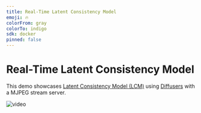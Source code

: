 ```yaml
---
title: Real-Time Latent Consistency Model
emoji: 🔥
colorFrom: gray
colorTo: indigo
sdk: docker
pinned: false
---
```


# Real-Time Latent Consistency Model

This demo showcases [Latent Consistency Model (LCM)](https://huggingface.co/SimianLuo/LCM_Dreamshaper_v7) using [Diffusers](https://github.com/huggingface/diffusers/tree/main/examples/community#latent-consistency-pipeline) with a MJPEG stream server.


![video](https://github.com/radames/Real-Time-Latent-Consistency-Model/assets/102277/2ff5900d-3842-47b7-a5ce-5840ace6d830)
